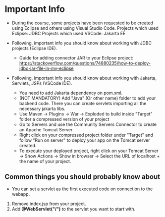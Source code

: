 # Important Info
* During the course, some projects have been requested to be created using Eclipse and others using Visual Studio Code.
  Projects which used Eclipse: JDBC
  Projects which used VSCode: Jakarta EE

* Following, important info you should know about working with JDBC projects (Eclipse IDE).
  * Guide for adding connector JAR to your Eclipse project: https://stackoverflow.com/questions/74880235/how-to-deploy-jdbc-jar-file-in-my-eclipse

* Following, important info you should know about working with Jakarta, Servlets, JSPs (VSCode IDE).
  * You need to add Jakarta dependency on pom.xml.
  * (NOT MANDATORY) Add "Java" (Or other name) folder to add your backend code. There you can create servlets importing all the necessary jakarta libs.
  * Use Maven -> Plugins -> War -> Exploded to build  inside "Target" folder a compressed version of your project
  * Go to Servers and use the Community Servers Connector to create an Apache Tomcat Server
  * Right click on your compressed project folder under "Target" and follow "Run on server" to deploy your app on the Tomcat server created.
  * To execute your deployed project, right click on your Tomcat Server -> Show Actions -> Show in browser -> Select the URL of localhost + the name of your project.

## Common things you should probably know about
* You can set a servlet as the first executed code on connection to the webapp.
 1. Remove index.jsp from your project.
 2. Add **@WebServlet("/")** to the servlet you want to start with.
